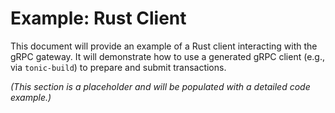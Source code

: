 # Example: Rust Client

This document will provide an example of a Rust client interacting with the gRPC gateway. It will demonstrate how to use a generated gRPC client (e.g., via `tonic-build`) to prepare and submit transactions.

*(This section is a placeholder and will be populated with a detailed code example.)*